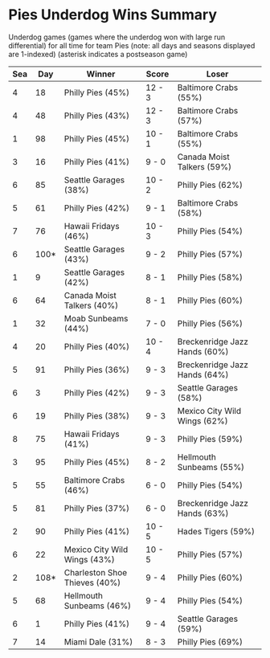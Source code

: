 # Pies Underdog Wins Summary



Underdog games (games where the underdog won with large run differential) for all time for team Pies (note: all days and seasons displayed are 1-indexed) (asterisk indicates a postseason game)


| Sea | Day | Winner | Score | Loser | 
| ------ |------ |------ |------ |------ |
| 4 | 18 | Philly Pies (45%) | 12 - 3 | Baltimore Crabs (55%) | 
| 4 | 48 | Philly Pies (43%) | 12 - 3 | Baltimore Crabs (57%) | 
| 1 | 98 | Philly Pies (45%) | 10 - 1 | Baltimore Crabs (55%) | 
| 3 | 16 | Philly Pies (41%) | 9 - 0 | Canada Moist Talkers (59%) | 
| 6 | 85 | Seattle Garages (38%) | 10 - 2 | Philly Pies (62%) | 
| 5 | 61 | Philly Pies (42%) | 9 - 1 | Baltimore Crabs (58%) | 
| 7 | 76 | Hawaii Fridays (46%) | 10 - 3 | Philly Pies (54%) | 
| 6 | 100* | Seattle Garages (43%) | 9 - 2 | Philly Pies (57%) | 
| 1 | 9 | Seattle Garages (42%) | 8 - 1 | Philly Pies (58%) | 
| 6 | 64 | Canada Moist Talkers (40%) | 8 - 1 | Philly Pies (60%) | 
| 1 | 32 | Moab Sunbeams (44%) | 7 - 0 | Philly Pies (56%) | 
| 4 | 20 | Philly Pies (40%) | 10 - 4 | Breckenridge Jazz Hands (60%) | 
| 5 | 91 | Philly Pies (36%) | 9 - 3 | Breckenridge Jazz Hands (64%) | 
| 6 | 3 | Philly Pies (42%) | 9 - 3 | Seattle Garages (58%) | 
| 6 | 19 | Philly Pies (38%) | 9 - 3 | Mexico City Wild Wings (62%) | 
| 8 | 75 | Hawaii Fridays (41%) | 9 - 3 | Philly Pies (59%) | 
| 3 | 95 | Philly Pies (45%) | 8 - 2 | Hellmouth Sunbeams (55%) | 
| 5 | 55 | Baltimore Crabs (46%) | 6 - 0 | Philly Pies (54%) | 
| 5 | 81 | Philly Pies (37%) | 6 - 0 | Breckenridge Jazz Hands (63%) | 
| 2 | 90 | Philly Pies (41%) | 10 - 5 | Hades Tigers (59%) | 
| 6 | 22 | Mexico City Wild Wings (43%) | 10 - 5 | Philly Pies (57%) | 
| 2 | 108* | Charleston Shoe Thieves (40%) | 9 - 4 | Philly Pies (60%) | 
| 5 | 68 | Hellmouth Sunbeams (46%) | 9 - 4 | Philly Pies (54%) | 
| 6 | 1 | Philly Pies (41%) | 9 - 4 | Seattle Garages (59%) | 
| 7 | 14 | Miami Dale (31%) | 8 - 3 | Philly Pies (69%) | 


